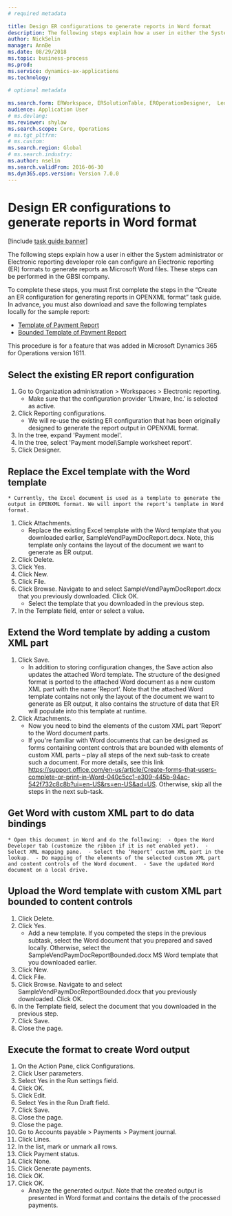 ```yaml
--- 
# required metadata 
 
title: Design ER configurations to generate reports in Word format
description: The following steps explain how a user in either the System administrator or Electronic reporting developer role can configure an Electronic reporting formats to generate reports as Microsoft Word files. 
author: NickSelin
manager: AnnBe 
ms.date: 08/29/2018
ms.topic: business-process 
ms.prod:  
ms.service: dynamics-ax-applications 
ms.technology:  
 
# optional metadata 
 
ms.search.form: ERWorkspace, ERSolutionTable, EROperationDesigner,  LedgerJournalTable, LedgerJournalTransVendPaym   
audience: Application User 
# ms.devlang:  
ms.reviewer: shylaw
ms.search.scope: Core, Operations 
# ms.tgt_pltfrm:  
# ms.custom:  
ms.search.region: Global
# ms.search.industry: 
ms.author: nselin
ms.search.validFrom: 2016-06-30 
ms.dyn365.ops.version: Version 7.0.0 
---
```

# Design ER configurations to generate reports in Word format

[!include [task guide banner](../../includes/task-guide-banner.md)]

The following steps explain how a user in either the System administrator or Electronic reporting developer role can configure an Electronic reporting (ER) formats to generate reports as Microsoft Word files. These steps can be performed in the GBSI company.

To complete these steps, you must first complete the steps in the “Create an ER configuration for generating reports in OPENXML format” task guide. In advance, you must also download and save the following templates locally for the sample report:

- [Template of Payment Report](https://go.microsoft.com/fwlink/?linkid=862266)
- [Bounded Template of Payment Report](https://go.microsoft.com/fwlink/?linkid=862266)


This procedure is for a feature that was added in Microsoft Dynamics 365 for Operations version 1611.


## Select the existing ER report configuration
1. Go to Organization administration > Workspaces > Electronic reporting.
    * Make sure that the configuration provider ‘Litware, Inc.’ is selected as active.  
2. Click Reporting configurations.
    * We will re-use the existing ER configuration that has been originally designed to generate the report output in OPENXML format.  
3. In the tree, expand 'Payment model'.
4. In the tree, select 'Payment model\Sample worksheet report'.
5. Click Designer.

## Replace the Excel template with the Word template
    * Currently, the Excel document is used as a template to generate the output in OPENXML format. We will import the report’s template in Word format.  
1. Click Attachments.
    * Replace the existing Excel template with the Word template that you downloaded earlier, SampleVendPaymDocReport.docx. Note, this template only contains the layout of the document we want to generate as ER output.  
2. Click Delete.
3. Click Yes.
4. Click New.
5. Click File.
6. Click Browse. Navigate to and select SampleVendPaymDocReport.docx that you previously downloaded. Click OK.
    * Select the template that you downloaded in the previous step.  
7. In the Template field, enter or select a value.

## Extend the Word template by adding a custom XML part
1. Click Save.
    * In addition to storing configuration changes, the Save action also updates the attached Word template. The structure of the designed format is ported to the attached Word document as a new custom XML part with the name ‘Report’. Note that the attached Word template contains not only the layout of the document we want to generate as ER output, it also contains the structure of data that ER will populate into this template at runtime.  
2. Click Attachments.
    * Now you need to bind the elements of the custom XML part ‘Report’ to the Word document parts.  
    * If you're familiar with Word documents that can be designed as forms containing content controls that are bounded with elements of custom XML parts – play all steps of the next sub-task to create such a document. For more details, see this link https://support.office.com/en-us/article/Create-forms-that-users-complete-or-print-in-Word-040c5cc1-e309-445b-94ac-542f732c8c8b?ui=en-US&rs=en-US&ad=US. Otherwise, skip all the steps in the next sub-task.  

## Get Word with custom XML part to do data bindings
    * Open this document in Word and do the following:  - Open the Word Developer tab (customize the ribbon if it is not enabled yet).  - Select XML mapping pane.  - Select the ‘Report’ custom XML part in the lookup.  - Do mapping of the elements of the selected custom XML part and content controls of the Word document.  - Save the updated Word document on a local drive.  

## Upload the Word template with custom XML part bounded to content controls
1. Click Delete.
2. Click Yes.
    * Add a new template. If you competed the steps in the previous subtask, select the Word document that you prepared and saved locally. Otherwise, select the SampleVendPaymDocReportBounded.docx MS Word template that you downloaded earlier.  
3. Click New.
4. Click File.
5. Click Browse. Navigate to and select SampleVendPaymDocReportBounded.docx that you previously downloaded. Click OK.
6. In the Template field, select the document that you downloaded in the previous step.
7. Click Save.
8. Close the page.

## Execute the format to create Word output
1. On the Action Pane, click Configurations.
2. Click User parameters.
3. Select Yes in the Run settings field.
4. Click OK.
5. Click Edit.
6. Select Yes in the Run Draft field.
7. Click Save.
8. Close the page.
9. Close the page.
10. Go to Accounts payable > Payments > Payment journal.
11. Click Lines.
12. In the list, mark or unmark all rows.
13. Click Payment status.
14. Click None.
15. Click Generate payments.
16. Click OK.
17. Click OK.
    * Analyze the generated output. Note that the created output is presented in Word format and contains the details of the processed payments.  

